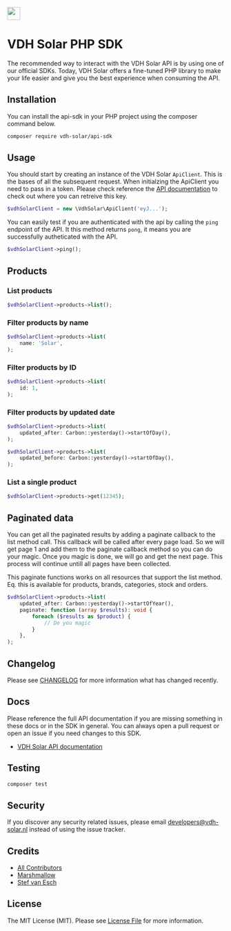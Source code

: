 <img src="https://beta.vdh-solar.nl/images/logo/logo-black.png" height="30">

# VDH Solar PHP SDK
The recommended way to interact with the VDH Solar API is by using one of our official SDKs. Today, VDH Solar offers a fine-tuned PHP library to make your life easier and give you the best experience when consuming the API.

## Installation

You can install the api-sdk in your PHP project using the composer command below.

```bash
composer require vdh-solar/api-sdk
```

## Usage

You should start by creating an instance of the VDH Solar `ApiClient`. This is the bases of all the subsequent request. When initialzing the ApiClient you need to pass in a token. Please check reference the [API documentation](https://docs.vdh-solar.nl/authentication) to check out where you can retreive this key.

```php
$vdhSolarClient = new \VdhSolar\ApiClient('eyJ...');
```

You can easily test if you are authenticated with the api by calling the `ping` endpoint of the API. It this method returns `pong`, it means you are successfully autheticated with the API.

```php
$vdhSolarClient->ping();
```

## Products

### List products
```php
$vdhSolarClient->products->list();
```

### Filter products by name
```php
$vdhSolarClient->products->list(
    name: 'Solar',
);
```

### Filter products by ID
```php
$vdhSolarClient->products->list(
    id: 1,
);
```

### Filter products by updated date
```php
$vdhSolarClient->products->list(
    updated_after: Carbon::yesterday()->startOfDay(),
);
```

```php
$vdhSolarClient->products->list(
    updated_before: Carbon::yesterday()->startOfDay(),
);
```

### List a single product
```php
$vdhSolarClient->products->get(12345);
```

## Paginated data
You can get all the paginated results by adding a paginate callback to the list method call. This callback will be called after every page load. So we will get page 1 and add them to the paginate callback method so you can do your magic. Once you magic is done, we will go and get the next page. This process will continue untill all pages have been collected.

This paginate functions works on all resources that support the list method. Eq. this is available for products, brands, categories, stock and orders.

```php
$vdhSolarClient->products->list(
    updated_after: Carbon::yesterday()->startOfYear(),
    paginate: function (array $results): void {
        foreach ($results as $product) {
            // Do you magic
        }
    },
);
```

## Changelog

Please see [CHANGELOG](CHANGELOG.md) for more information what has changed recently.

## Docs
Please reference the full API documentation if you are missing something in these docs or in the SDK in general. You can always open a pull request or open an issue if you need changes to this SDK.

-   [VDH Solar API documentation](https://docs.vdh-solar.nl/)


## Testing

```bash
composer test
```

## Security

If you discover any security related issues, please email developers@vdh-solar.nl instead of using the issue tracker.

## Credits

-   [All Contributors](../../contributors)
-   [Marshmallow](https://github.com/marshmallow-packages)
-   [Stef van Esch](https://github.com/stefvanesch)

## License

The MIT License (MIT). Please see [License File](LICENSE.md) for more information.
